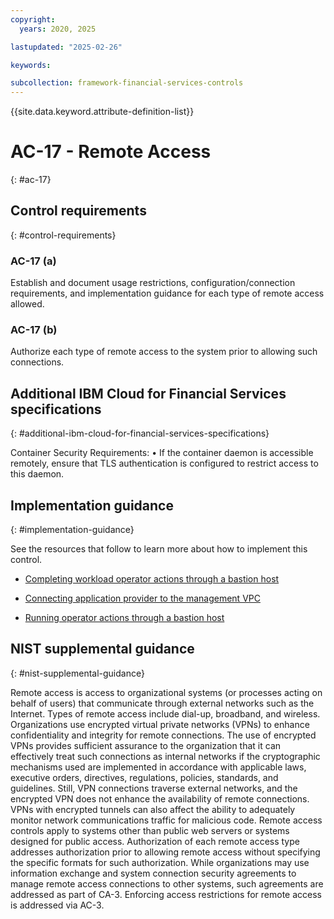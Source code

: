 ```yaml
---
copyright:
  years: 2020, 2025

lastupdated: "2025-02-26"

keywords:

subcollection: framework-financial-services-controls
---
```


{{site.data.keyword.attribute-definition-list}}

# AC-17 - Remote Access
{: #ac-17}

## Control requirements
{: #control-requirements}



### AC-17 (a)


Establish and document usage restrictions, configuration/connection requirements, and implementation guidance for each type of remote access allowed.


### AC-17 (b)


Authorize each type of remote access to the system prior to allowing such connections.






## Additional IBM Cloud for Financial Services specifications
{: #additional-ibm-cloud-for-financial-services-specifications}

Container Security Requirements: 
• If the container daemon is accessible remotely, ensure that TLS authentication is configured to restrict access to this daemon.




## Implementation guidance
{: #implementation-guidance}

See the resources that follow to learn more about how to implement this control.


- [Completing workload operator actions through a bastion host](/docs/framework-financial-services?topic=framework-financial-services-satellite-architecture-connectivity-bastion)


- [Connecting application provider to the management VPC](/docs/framework-financial-services?topic=framework-financial-services-vpc-architecture-connectivity-management)


- [Running operator actions through a bastion host](/docs/framework-financial-services?topic=framework-financial-services-vpc-architecture-connectivity-bastion)






## NIST supplemental guidance
{: #nist-supplemental-guidance}

Remote access is access to organizational systems (or processes acting on behalf of users) that communicate through external networks such as the Internet. Types of remote access include dial-up, broadband, and wireless. Organizations use encrypted virtual private networks (VPNs) to enhance confidentiality and integrity for remote connections. The use of encrypted VPNs provides sufficient assurance to the organization that it can effectively treat such connections as internal networks if the cryptographic mechanisms used are implemented in accordance with applicable laws, executive orders, directives, regulations, policies, standards, and guidelines. Still, VPN connections traverse external networks, and the encrypted VPN does not enhance the availability of remote connections. VPNs with encrypted tunnels can also affect the ability to adequately monitor network communications traffic for malicious code. Remote access controls apply to systems other than public web servers or systems designed for public access. Authorization of each remote access type addresses authorization prior to allowing remote access without specifying the specific formats for such authorization. While organizations may use information exchange and system connection security agreements to manage remote access connections to other systems, such agreements are addressed as part of CA-3. Enforcing access restrictions for remote access is addressed via AC-3.

